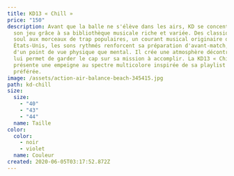 ```yaml
---
title: KD13 « Chill »
price: "150"
description: Avant que la balle ne s'élève dans les airs, KD se concentre sur
  son jeu grâce à sa bibliothèque musicale riche et variée. Des classiques de la
  soul aux morceaux de trap populaires, un courant musical originaire du sud des
  États-Unis, les sons rythmés renforcent sa préparation d'avant-match, tant
  d'un point de vue physique que mental. Il crée une atmosphère décontractée qui
  lui permet de garder le cap sur sa mission à accomplir. La KD13 « Chill »
  présente une empeigne au spectre multicolore inspirée de sa playlist R&B
  préférée.
image: /assets/action-air-balance-beach-345415.jpg
path: kd-chill
size:
  size:
    - "40"
    - "43"
    - "44"
  name: Taille
color:
  color:
    - noir
    - violet
  name: Couleur
created: 2020-06-05T03:17:52.872Z
---
```

